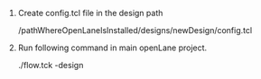 1. Create config.tcl file in the design path
    
    /pathWhereOpenLaneIsInstalled/designs/newDesign/config.tcl
    
2. Run following command in main openLane project.
    
    ./flow.tck -design <newDesignName>
